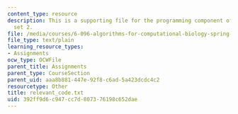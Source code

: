 ```yaml
---
content_type: resource
description: This is a supporting file for the programming component of the problem
  set 2.
file: /media/courses/6-096-algorithms-for-computational-biology-spring-2005/392ff9d6c947cc7d807376198c652dae_relevant_code.txt
file_type: text/plain
learning_resource_types:
- Assignments
ocw_type: OCWFile
parent_title: Assignments
parent_type: CourseSection
parent_uid: aaa8b881-447e-92f8-c6ad-5a423dcdc4c2
resourcetype: Other
title: relevant_code.txt
uid: 392ff9d6-c947-cc7d-8073-76198c652dae
---
```

